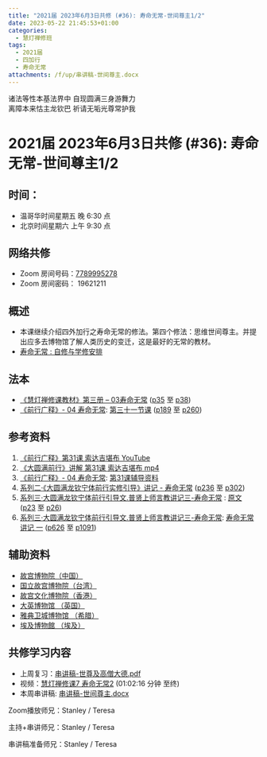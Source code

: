 ```yaml
---
title: "2021届 2023年6月3日共修 (#36): 寿命无常-世间尊主1/2"
date: 2023-05-22 21:45:53+01:00
categories:
  - 慧灯禅修班
tags:
  - 2021届
  - 四加行
  - 寿命无常
attachments: /f/up/串讲稿-世间尊主.docx
---
```

<!--StartFragment-->

诸法等性本基法界中 自现圆满三身游舞力\
离障本来怙主龙钦巴 祈请无垢光尊常护我

# 2021届 2023年6月3日共修 (#36): 寿命无常-世间尊主1/2

<!--EndFragment-->

## 时间：

* 温哥华时间星期五 晚 6:30 点
* 北京时间星期六 上午 9:30 点

## 网络共修

* Zoom 房间号码：[7789995278](https://us02web.zoom.us/j/7789995278?pwd=VjZmbWJFY2k2K0E5RVB2cTNIQmhqUT09)
* Zoom 房间密码： 19621211

## 概述

* 本课继续介绍四外加行之寿命无常的修法。第四个修法：思维世间尊主。并提出应多去博物馆了解人类历史的变迁，这是最好的无常的教材。
* [寿命无常 : 自修与学修安排](https://fohuifayu.com/index.php/huideng-jiangtang/chanxiuke/zen-03/8653-zen03-smwc?title=)

## 法本

* [《慧灯禅修课教材》第三册 – 03寿命无常](https://huidengchanxiu.net/books/b3/3-03) ([p35](https://huidengchanxiu.net/books/b3/3-03/#p35) 至 [p38](https://huidengchanxiu.net/books/b3/3-03/#p38))
* [《前行广释》- 04 寿命无常](https://huidengchanxiu.net/refs/qxgs/qxgs-04wc): [](https://huidengchanxiu.net/refs/qxgs/qxgs-04wc/#%E7%AC%AC%E4%BA%8C%E5%8D%81%E4%B9%9D%E8%8A%82%E8%AF%BE)[第三十一节课](https://huidengchanxiu.net/refs/qxgs/qxgs-04wc/#%E7%AC%AC%E4%B8%89%E5%8D%81%E4%B8%80%E8%8A%82%E8%AF%BE) ([p189](https://huidengchanxiu.net/refs/qxgs/qxgs-04wc/#p189) 至 [p260](https://huidengchanxiu.net/refs/qxgs/qxgs-04wc/#p260))

## 参考资料

1. [《前行广释》第31课 索达吉堪布 YouTube](https://www.youtube.com/watch?v=BsPE0UIjjk4&list=PLAnEIprIVklfWTKX6X1gI9eR_phiB8B4b&index=33)
2. [《大圆满前行》讲解 第31课 索达吉堪布 mp4](http://huidengchanxiu.net/jmy/007-%E5%A4%A7%E5%9C%86%E6%BB%A1%E5%89%8D%E8%A1%8C%E5%B9%BF%E9%87%8A/007-%E5%89%8D%E8%A1%8C%E5%B9%BF%E9%87%8A%E8%A7%86%E9%A2%91/%e3%80%8a%e5%a4%a7%e5%9c%86%e6%bb%a1%e5%89%8d%e8%a1%8c%e3%80%8b%e8%ae%b2%e8%a7%a3%e7%ac%ac31%e8%af%be.mp4)
3. [《前行广释》- 04 寿命无常](https://huidengchanxiu.net/refs/qxgs/fudao/qxgsfd-04wc): [第31课辅导资料](https://huidengchanxiu.net/refs/qxgs/fudao/qxgsfd-04wc/#%E5%89%8D%E8%A1%8C%E5%B9%BF%E9%87%8A%E7%AC%AC31%E8%AF%BE%E8%BE%85%E5%AF%BC%E8%B5%84%E6%96%99)
4. [系列二·《大圆满龙钦宁体前行实修引导》讲记 - 寿命无常](https://huidengchanxiu.net/refs/xmfw/s2-sxyd2-smwc) ([p236](https://huidengchanxiu.net/refs/xmfw/s2-sxyd2-smwc/#p236) 至 [p302](https://huidengchanxiu.net/refs/xmfw/s2-sxyd2-smwc/#p302))
5. [系列三·大圆满龙钦宁体前行引导文.普贤上师言教讲记三-寿命无常](https://huidengchanxiu.net/refs/xmfw/s3-ydw3-smwc) : [原文](https://huidengchanxiu.net/refs/xmfw/s3-ydw3-smwc#%E5%AF%BF%E5%91%BD%E6%97%A0%E5%B8%B8%E4%B8%80%E5%8E%9F%E6%96%87) ([p23](https://huidengchanxiu.net/refs/xmfw/s3-ydw3-smwc/#p23) 至 [p26](https://huidengchanxiu.net/refs/xmfw/s3-ydw3-smwc/#p26))
6. [系列三·大圆满龙钦宁体前行引导文.普贤上师言教讲记三-寿命无常](https://huidengchanxiu.net/refs/xmfw/s3-ydw3-smwc): [](https://huidengchanxiu.net/refs/xmfw/s3-ydw3-smwc#%E5%AF%BF%E5%91%BD%E6%97%A0%E5%B8%B8%E8%AE%B2%E8%AE%B0-%E4%B8%80)[寿命无常讲记 一](https://huidengchanxiu.net/refs/xmfw/s3-ydw3-smwc#%E5%AF%BF%E5%91%BD%E6%97%A0%E5%B8%B8%E8%AE%B2%E8%AE%B0-%E4%B8%80) ([p626](https://huidengchanxiu.net/refs/xmfw/s3-ydw3-smwc/#p626) 至 [p1091](https://huidengchanxiu.net/refs/xmfw/s3-ydw3-smwc/#p1091))

## 辅助资料

* [故宫博物院（中国）](https://www.dpm.org.cn/Home.html)
* [国立故宫博物院（台湾）](https://www.npm.gov.tw/)
* [故宫文化博物院（香港）](https://www.hkpm.org.hk/tc/home)
* [大英博物馆 （英国）](https://britishmuseum.org.cn/)
* [雅典卫城博物馆 （希腊）](https://www.theacropolismuseum.gr/en/)
* [埃及博物館 （埃及）](https://egyptianmuseumcairo.eg/emc/)

## **共修学习内容**

* 上周复习：[串讲稿-世尊及高僧大德.pdf](https://www.huidengvan.com/f/up/%E4%B8%B2%E8%AE%B2%E7%A8%BF-%E5%AF%BF%E5%91%BD%E6%97%A0%E5%B8%B8-%E4%B8%96%E5%B0%8A%E5%8F%8A%E9%AB%98%E5%83%A7%E5%A4%A7%E5%BE%B7.pdf)[](https://www.huidengvan.com/f/up/%E4%B8%8A%E5%91%A8%E5%A4%8D%E4%B9%A0-%E5%86%85%E6%83%85%E4%BC%97%E7%94%9F.docx)
* 视频：[慧灯禅修课7 寿命无常2](https://fohuifayu.com/index.php/huideng-jiangtang/chanxiuke/zen-03/658-l15076) (01:02:16 分钟 至终)
* 本周串讲稿: [串讲稿-世间尊主.docx](/f/up/串讲稿-世间尊主.docx)

Zoom播放师兄：Stanley / Teresa

主持+串讲师兄：Stanley / Teresa

串讲稿准备师兄：Stanley / Teresa

<!--EndFragment-->